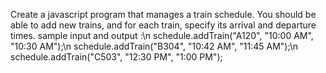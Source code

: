 Create a javascript program that manages a train schedule. You should be able to add new trains, and for each train, specify its arrival and departure times.
sample input and output :\n
schedule.addTrain("A120", "10:00 AM", "10:30 AM");\n
schedule.addTrain("B304", "10:42 AM", "11:45 AM");\n
schedule.addTrain("C503", "12:30 PM", "1:00 PM");

